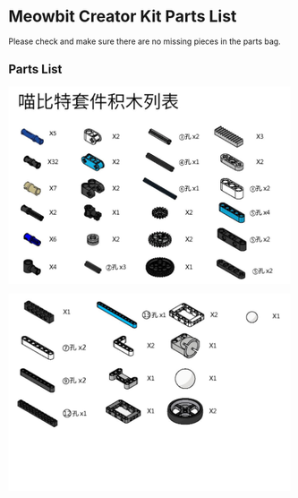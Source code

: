 # Meowbit Creator Kit Parts List

Please check and make sure there are no missing pieces in the parts bag.

## Parts List

![](partslist/1.jpg)

![](partslist/2.jpg)